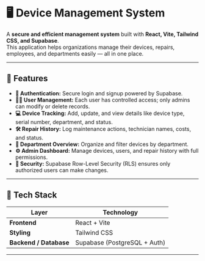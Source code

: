 # 🖥️ Device Management System

A **secure and efficient management system** built with **React, Vite, Tailwind CSS, and Supabase**.  
This application helps organizations manage their devices, repairs, employees, and departments easily — all in one place.

---

## 🚀 Features

- **🔐 Authentication:** Secure login and signup powered by Supabase.
- **🧑‍💼 User Management:** Each user has controlled access; only admins can modify or delete records.
- **💻 Device Tracking:** Add, update, and view details like device type, serial number, department, and status.
- **🛠 Repair History:** Log maintenance actions, technician names, costs, and status.
- **🏢 Department Overview:** Organize and filter devices by department.
- **⚙ Admin Dashboard:** Manage devices, users, and repair history with full permissions.
- **🧾 Security:** Supabase Row-Level Security (RLS) ensures only authorized users can make changes.

---

## 🧰 Tech Stack

| Layer                  | Technology                   |
| ---------------------- | ---------------------------- |
| **Frontend**           | React + Vite                 |
| **Styling**            | Tailwind CSS                 |
| **Backend / Database** | Supabase (PostgreSQL + Auth) |

---
